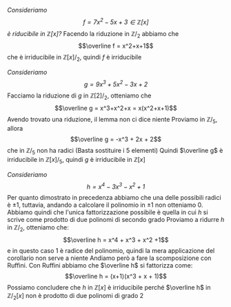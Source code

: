 *Consideriamo $$f = 7x^2 - 5x + 3 \in \mathbb Z[x]$$ è riducibile in $\mathbb Z[x]$?*
Facendo la riduzione in $\mathbb Z/_2$ abbiamo che $$\overline f = x^2+x+1$$ che è irriducibile in $\mathbb Z[x]/_2$, quindi $f$ è irriducibile

*Consideriamo $$g = 9x^3 + 5x^2 -3x + 2$$*
Facciamo la riduzione di $g$ in $\mathbb Z[2]/_2$, otteniamo che $$\overline g = x^3+x^2+x = x(x^2+x+1)$$
Avendo trovato una riduzione, il lemma non ci dice niente
Proviamo in $\mathbb Z/_5$, allora $$\overline g = -x^3 + 2x + 2$$ che in $\mathbb Z/_5$ non ha radici (Basta sostituire i 5 elementi)
Quindi $\overline g$ è irriducibile in $\mathbb Z[x]/_5$, quindi $g$ è irriducibile in $\mathbb Z[x]$

*Consideriamo $$h = x^4 - 3x^3 -x^2 +1$$*
Per quanto dimostrato in precedenza abbiamo che una delle possibili radici è $\pm 1$, tuttavia, andando a calcolare il polinomio in $\pm1$ non otteniamo $0$.
Abbiamo quindi che l'unica fattorizzazione possibile è quella in cui $h$ si scrive come prodotto di due polinomi di secondo grado
Proviamo a ridurre $h$ in $\mathbb Z/_2$, otteniamo che: $$\overline h = x^4 + x^3 + x^2 +1$$
e in questo caso $1$ è radice del polinomio, quindi la mera applicazione del corollario non serve a niente
Andiamo però a fare la scomposizione con Ruffini. 
Con Ruffini abbiamo che $\overline h$ si fattorizza come: $$\overline h = (x+1)(x^3 + x + 1)$$
Possiamo concludere che $h$ in $\mathbb Z[x]$ è irriducibile perché $\overline h$ in $\mathbb Z/_2[x]$ non è prodotto di due polinomi di grado $2$